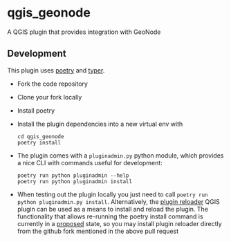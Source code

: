 # qgis_geonode

A QGIS plugin that provides integration with GeoNode

## Development

This plugin uses [poetry] and [typer].

- Fork the code repository
- Clone your fork locally
- Install poetry
- Install the plugin dependencies into a new virtual env with
  
  ```
  cd qgis_geonode
  poetry install
  ```

- The plugin comes with a `pluginadmin.py` python module, which provides a nice CLI 
  with commands useful for development:
  
  ```
  poetry run python pluginadmin --help
  poetry run python pluginadmin install
  ```
  
- When testing out the plugin locally you just need to call 
  `poetry run python pluginadmin.py install`. Alternatively, the [plugin reloader] QGIS 
  plugin can be used as a means to install and reload the plugin. The functionality 
  that allows re-running the poetry install command is currently in a [proposed] state, 
  so you may install plugin reloader directly from the github fork mentioned in the 
  above pull request


[poetry]: https://python-poetry.org/
[typer]: https://typer.tiangolo.com/
[plugin reloader]: https://github.com/borysiasty/plugin_reloader
[proposed]: https://github.com/borysiasty/plugin_reloader/pull/22
